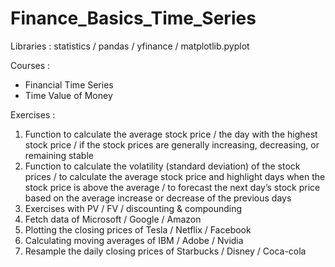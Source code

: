 # Finance_Basics_Time_Series 

 Libraries : statistics / pandas / yfinance / matplotlib.pyplot

 Courses : 
 - Financial Time Series
 - Time Value of Money

 Exercises : 
 1) Function to calculate the average stock price / the day with the highest stock price / if the stock prices are generally increasing, decreasing, or remaining stable
 2) Function to calculate the volatility (standard deviation) of the stock prices / to calculate the average stock price and highlight days when the stock price is above the average / to forecast the next day’s stock price based on the average increase or decrease of the previous days 
3) Exercises with PV / FV / discounting & compounding
4) Fetch data of Microsoft / Google / Amazon
5) Plotting the closing prices of Tesla / Netflix / Facebook
6) Calculating moving averages of IBM / Adobe / Nvidia
7) Resample the daily closing prices of Starbucks / Disney / Coca-cola 
